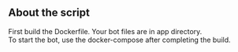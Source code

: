 ## About the script
First build the Dockerfile. Your bot files are in app directory.  
To start the bot, use the docker-compose after completing the build.